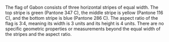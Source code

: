 The flag of Gabon consists of three horizontal stripes of equal width. The top stripe is green (Pantone 347 C), the middle stripe is yellow (Pantone 116 C), and the bottom stripe is blue (Pantone 286 C). The aspect ratio of the flag is 3:4, meaning its width is 3 units and its height is 4 units. There are no specific geometric properties or measurements beyond the equal width of the stripes and the aspect ratio.